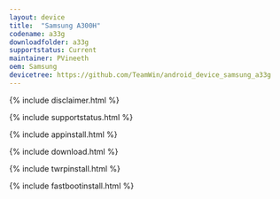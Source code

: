 ```yaml
---
layout: device
title:  "Samsung A300H"
codename: a33g
downloadfolder: a33g
supportstatus: Current
maintainer: PVineeth
oem: Samsung
devicetree: https://github.com/TeamWin/android_device_samsung_a33g
---
```


{% include disclaimer.html %}

{% include supportstatus.html %}

{% include appinstall.html %}

{% include download.html %}

{% include twrpinstall.html %}

{% include fastbootinstall.html %}
